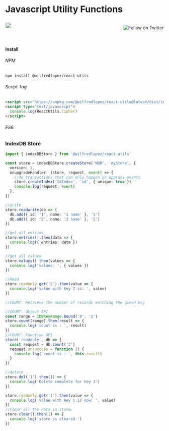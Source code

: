 # Javascript Utility Functions

<!-- [![npm version](https://badge.fury.io/js/%40wilfredlopez%2Freact-utils.svg)](https://badge.fury.io/js/%40wilfredlopez%2Freact-utils) -->
<div style="display:grid;grid-gap:1rem;grid-auto-flow:column;width:100%;justify-content:space-between; align-items:center;">
<div>
<a style="display:block;z-index:1;" href="https://badge.fury.io/js/wilfredlopez%2Freact-utils"><img style="background:transparent;" src="https://badge.fury.io/js/%40wilfredlopez%2Freact-utils.svg" alt="npm version" height="18"></a>
</div>
<div>

<a  href="https://twitter.com/intent/follow?screen_name=wilfreddonaldlo"><img style="background:transparent;" align="right" src="https://img.shields.io/twitter/follow/wilfreddonaldlo?style=social&label=Follow%20@wilfreddonaldlo" alt="Follow on Twitter"></a>

  </div>

</div>
<!-- A spacer -->
<p>&nbsp;</p>

#### Install

###### NPM

```
npm install @wilfredlopez/react-utils
```

###### Script Tag

```html
<script src="https://unpkg.com/@wilfredlopez/react-utils@latest/dist/index.umd.js"></script>
<script type="text/javascript">
  console.log(ReactUtils.Cipher)
</script>
```

###### ES6

### IndexDB Store

```ts
import { indexDBStore } from '@wilfredlopez/react-utils'

const store = indexDBStore.createStore('WDB', 'myStore', {
  version: 1,
  onupgradeHandler: (store, request, event) => {
    //do transactions that can only happen on upgrade events.
    store.createIndex('IdIndex', 'id', { unique: true })
    console.log(request, event)
  },
})

//write
store.readwrite(db => {
  db.add({ id: '1', name: '1 name' }, '1')
  db.add({ id: '2', name: '2 name' }, '2')
})

//get all entries
store.entries().then(data => {
  console.log({ entries: data })
})

//get all values
store.values().then(values => {
  console.log('values: ', { values })
})

//Read
store.readonly.get('2').then(value => {
  console.log('value with key 2 is: ', value)
})

//COUNT: Retrieve the number of records matching the given key

//COUNT: Object API
const range = IDBKeyRange.bound('0', '2')
store.count(range).then(result => {
  console.log(`count is : `, result)
})
//COUNT: Function API
store('readonly', db => {
  const request = db.count('2')
  request.onsuccess = function () {
    console.log(`count is : `, this.result)
  }
})

//delete
store.del('1').then(() => {
  console.log('Delete complete for key 1')
})

store.readonly.get('1').then(value => {
  console.log('value with key 1 is now: ', value)
})
//Clear all the data in store.
store.clear().then(() => {
  console.log('store is cleared.')
})
```

